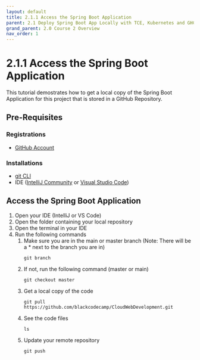 ```yaml
---
layout: default
title: 2.1.1 Access the Spring Boot Application  
parent: 2.1 Deploy Spring Boot App Locally with TCE, Kubernetes and GHCR
grand_parent: 2.0 Course 2 Overview
nav_order: 1
---
```

# 2.1.1 Access the Spring Boot Application 
This tutorial demostrates how to get a local copy of the Spring Boot Application for this project that is stored in a GitHub Repository.


## Pre-Requisites
### Registrations
* [GitHub Account](www.github.com)

### Installations
* [git CLI](https://git-scm.com/book/en/v2/Getting-Started-Installing-Git)
* IDE ([IntelliJ Community](https://www.jetbrains.com/idea/download/#section=windows) or [Visual Studio Code](https://code.visualstudio.com/download))

## Access the Spring Boot Application
1. Open your IDE (IntelliJ or VS Code)
2. Open the folder containing your local repository
3. Open the terminal in your IDE
1. Run the following commands
    1. Make sure you are in the main or master branch (Note: There will be a * next to the branch you are in)
        ```
        git branch
        ```
    2. If not, run the following command (master or main)
        ```
        git checkout master
        ```
    3. Get a local copy of the code
        ```
        git pull https://github.com/blackcodecamp/CloudWebDevelopment.git
        ```
    4. See the code files
        ```
        ls
        ```
    5. Update your remote repository
        ```
        git push
        ```
